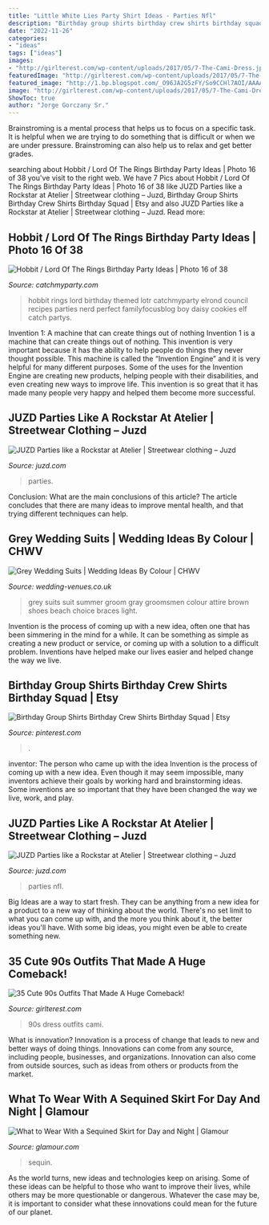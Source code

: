 ```yaml
---
title: "Little White Lies Party Shirt Ideas - Parties Nfl"
description: "Birthday group shirts birthday crew shirts birthday squad"
date: "2022-11-26"
categories:
- "ideas"
tags: ["ideas"]
images:
- "http://girlterest.com/wp-content/uploads/2017/05/7-The-Cami-Dress.jpg"
featuredImage: "http://girlterest.com/wp-content/uploads/2017/05/7-The-Cami-Dress.jpg"
featured_image: "http://1.bp.blogspot.com/_O96JA2G5zFY/So9CCHl7AOI/AAAAAAAAAtU/pnsA7HTMMXo/s400/DSC_0314.jpg"
image: "http://girlterest.com/wp-content/uploads/2017/05/7-The-Cami-Dress.jpg"
ShowToc: true
author: "Jorge Gorczany Sr."
---
```



Brainstroming is a mental process that helps us to focus on a specific task. It is helpful when we are trying to do something that is difficult or when we are under pressure. Brainstroming can also help us to relax and get better grades.

	

		
searching about Hobbit / Lord Of The Rings Birthday Party Ideas | Photo 16 of 38 you've visit to the right web. We have 7 Pics about Hobbit / Lord Of The Rings Birthday Party Ideas | Photo 16 of 38 like JUZD Parties like a Rockstar at Atelier | Streetwear clothing – Juzd, Birthday Group Shirts Birthday Crew Shirts Birthday Squad | Etsy and also JUZD Parties like a Rockstar at Atelier | Streetwear clothing – Juzd. Read more:
		
    
## Hobbit / Lord Of The Rings Birthday Party Ideas | Photo 16 Of 38

<img loading=lazy src="https://photos-cdn.catchmyparty.com/PL/photos/0104/1564/dscn9992.jpg" onerror="this.onerror=null;this.src='https://tse4.mm.bing.net/th?id=OIP.O7HZqTznrrl4b6Ov-LUHRgHaFj&amp;pid=15.1';" alt="Hobbit / Lord Of The Rings Birthday Party Ideas | Photo 16 of 38">

_Source: catchmyparty.com_

>hobbit rings lord birthday themed lotr catchmyparty elrond council recipes parties nerd perfect familyfocusblog boy daisy cookies elf catch partys. 

	

Invention 1: A machine that can create things out of nothing
Invention 1 is a machine that can create things out of nothing. This invention is very important because it has the ability to help people do things they never thought possible. This machine is called the “Invention Engine” and it is very helpful for many different purposes. Some of the uses for the Invention Engine are creating new products, helping people with their disabilities, and even creating new ways to improve life. This invention is so great that it has made many people very happy and helped them become more successful.

    
## JUZD Parties Like A Rockstar At Atelier | Streetwear Clothing – Juzd

<img loading=lazy src="http://1.bp.blogspot.com/_O96JA2G5zFY/So9CCHl7AOI/AAAAAAAAAtU/pnsA7HTMMXo/s400/DSC_0314.jpg" onerror="this.onerror=null;this.src='https://tse4.mm.bing.net/th?id=OIP.Do7DOObGTdpXtGEmq8-I9wAAAA&amp;pid=15.1';" alt="JUZD Parties like a Rockstar at Atelier | Streetwear clothing – Juzd">

_Source: juzd.com_

>parties. 

	

Conclusion: What are the main conclusions of this article?
The article concludes that there are many ideas to improve mental health, and that trying different techniques can help.

    
## Grey Wedding Suits | Wedding Ideas By Colour | CHWV

<img loading=lazy src="https://www.wedding-venues.co.uk/sites/default/files/Grey-wedding-suits-SummerChoice_MelissaFullerPhotography.jpg" onerror="this.onerror=null;this.src='https://tse1.mm.bing.net/th?id=OIP.kpzkpkJ1WRIvjbTWZD6kSgHaLH&amp;pid=15.1';" alt="Grey Wedding Suits | Wedding Ideas By Colour | CHWV">

_Source: wedding-venues.co.uk_

>grey suits suit summer groom gray groomsmen colour attire brown shoes beach choice braces light. 

	

Invention is the process of coming up with a new idea, often one that has been simmering in the mind for a while. It can be something as simple as creating a new product or service, or coming up with a solution to a difficult problem. Inventions have helped make our lives easier and helped change the way we live.

    
## Birthday Group Shirts Birthday Crew Shirts Birthday Squad | Etsy

<img loading=lazy src="https://i.pinimg.com/736x/38/d6/4b/38d64b669756074f762fc4257791b314.jpg" onerror="this.onerror=null;this.src='https://tse1.mm.bing.net/th?id=OIP.mEKShJJJy1TrmlUZLWsDAQHaF3&amp;pid=15.1';" alt="Birthday Group Shirts Birthday Crew Shirts Birthday Squad | Etsy">

_Source: pinterest.com_

>. 

	

inventor: The person who came up with the idea
Invention is the process of coming up with a new idea. Even though it may seem impossible, many inventors achieve their goals by working hard and brainstorming ideas. Some inventions are so important that they have been changed the way we live, work, and play.

    
## JUZD Parties Like A Rockstar At Atelier | Streetwear Clothing – Juzd

<img loading=lazy src="http://1.bp.blogspot.com/_O96JA2G5zFY/So9CdJkDfqI/AAAAAAAAAt0/52TEQjxObMA/s400/DSC_0472.jpg" onerror="this.onerror=null;this.src='https://tse1.mm.bing.net/th?id=OIP.XACjDxY81tOPO-WYu4Za0gAAAA&amp;pid=15.1';" alt="JUZD Parties like a Rockstar at Atelier | Streetwear clothing – Juzd">

_Source: juzd.com_

>parties nfl. 

	

Big Ideas are a way to start fresh. They can be anything from a new idea for a product to a new way of thinking about the world. There's no set limit to what you can come up with, and the more you think about it, the better ideas you'll have. With some big ideas, you might even be able to create something new.

    
## 35 Cute 90s Outfits That Made A Huge Comeback!

<img loading=lazy src="http://girlterest.com/wp-content/uploads/2017/05/7-The-Cami-Dress.jpg" onerror="this.onerror=null;this.src='https://tse2.mm.bing.net/th?id=OIP.UcOvAciwHslwLQkxyReXowHaLG&amp;pid=15.1';" alt="35 Cute 90s Outfits That Made A Huge Comeback!">

_Source: girlterest.com_

>90s dress outfits cami. 

	

What is innovation?
Innovation is a process of change that leads to new and better ways of doing things. Innovations can come from any source, including people, businesses, and organizations. Innovation can also come from outside sources, such as ideas from others or products from the market.

    
## What To Wear With A Sequined Skirt For Day And Night | Glamour

<img loading=lazy src="https://media.glamour.com/photos/56964d5793ef4b0952105429/master/w_1280%2Cc_limit/fashion-2015-12-sequin-skirt-outfit-ideas-lacey-perspective-main.jpg" onerror="this.onerror=null;this.src='https://tse1.mm.bing.net/th?id=OIP.-yqjqStDFnE1M3rpzinNMgHaLH&amp;pid=15.1';" alt="What to Wear With a Sequined Skirt for Day and Night | Glamour">

_Source: glamour.com_

>sequin. 

	

As the world turns, new ideas and technologies keep on arising. Some of these ideas can be helpful to those who want to improve their lives, while others may be more questionable or dangerous. Whatever the case may be, it is important to consider what these innovations could mean for the future of our planet.

